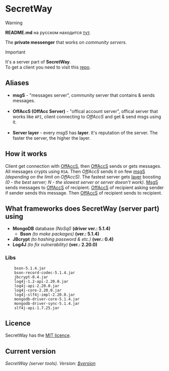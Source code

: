 # SecretWay

> [!WARNING]
> **README.md** на русском находится [тут](https://github.com/shawarmateam/secretway/blob/main/README_RU.md).

The **private messenger** that works on *community servers*.

> [!IMPORTANT]
> It's a server part of **SecretWay**.<br>
> To get a client you need to visit this [repo](https://github.com/shawarmateam/secretway-client).

## Aliases

* **msgS** - "messages server", community server that contains & sends messages.
<br><br>
* **OffAccS (OffAcc Server)** - "offical account server", offical server that works like `API`, 
client connecting to *OffAccS* and get & send msgs using it.
<br><br>
* **Server layer** - every *msgS* has **layer**. It's reputation of the server.
The faster the server, the higher the layer.

## How it works

Client get connection with [OffAccS](#aliases), then [OffAccS](#aliases) sends or gets messages.
All messages crypts using `RSA`. Then *OffAccS* sends it on few [msgS](#aliases) *(depending on the limit on OffAccS)*. 
The fastest server gets [layer](#aliases) boosting *(0 - the best server; N - the slowest server or server doesn't work)*. 
[MsgS](#aliases) sends messages to [OffAccS](#aliases) of recipient. [OffAccS](#aliases) of recipient asking sender
if sender sends this message. Then [OffAccS](#aliases) of recipient sends to recipient.

## What frameworks does SecretWay (server part) using
* **MongoDB** database *(NoSql)* **(driver ver.: 5.1.4)**
  * **Bson** *(to make packages)* **(ver.: 5.1.4)**
* **JBcrypt** *(to hashing password & etc.)* **(ver.: 0.4)**
* **Log4J** *(to fix vulnerability)* **(ver.: 2.20.0)**

### Libs

```
    bson-5.1.4.jar
    bson-record-codec-5.1.4.jar
    jbcrypt-0.4.jar
    log4j-1.2-api-2.20.0.jar
    log4j-api-2.20.0.jar
    log4j-core-2.20.0.jar
    log4j-slf4j-impl-2.20.0.jar
    mongodb-driver-core-5.1.4.jar
    mongodb-driver-sync-5.1.4.jar
    slf4j-api-1.7.25.jar
```

## Licence

SecretWay has the [MIT licence](https://github.com/shawarmateam/secretway/blob/main/LICENCE).

## Current version

*SecretWay (server tools). Version: [$version](https://github.com/shawarmateam/secretway/blob/main/VERSION)*
